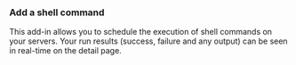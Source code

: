 <!-- usedin: [ _legacy_docker/AddOns/shell.md, _maestro/AddOns/shell.md, _node/addons/shell.md, _rails/AddOns/shell.md] -->


### Add a shell command

This add-in allows you to schedule the execution of shell commands on your servers. Your run results (success, failure and any output) can be seen in real-time on the detail page.
